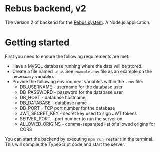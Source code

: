 # Rebus backend, v2

The version 2 of backend for the [Rebus system](..). A Node.js application.

# Getting started

First you need to ensure the following requirements are met:

- Have a MySQL database running where the data will be stored.
- Create a file named `.env`. See `example.env` file as an example on the necessary variables
- Provide the following environment variables within the `.env` file:
    - DB_USERNAME - username for the database user
    - DB_PASSWORD - password for the database user
    - DB_HOST - database hostname
    - DB_DATABASE - database name
    - DB_PORT - TCP port number for the database
    - JWT_SECRET_KEY - secret key used to sign JWT tokens
    - SERVER_PORT - port number to run the server on
    - ALLOWED_ORIGINS - comma-separated list of allowed origins for CORS

You can start the backend by executing `npm run restart` in the terminal. This will compile the
TypeScript code and start the server.
